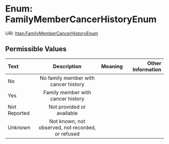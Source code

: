 
# Enum: FamilyMemberCancerHistoryEnum



URI: [htan:FamilyMemberCancerHistoryEnum](https://w3id.org/htan/FamilyMemberCancerHistoryEnum)


## Permissible Values

| Text | Description | Meaning | Other Information |
| :--- | :---: | :---: | ---: |
| No | No family member with cancer history |  |  |
| Yes | Family member with cancer history |  |  |
| Not Reported | Not provided or available |  |  |
| Unknown | Not known, not observed, not recorded, or refused |  |  |

